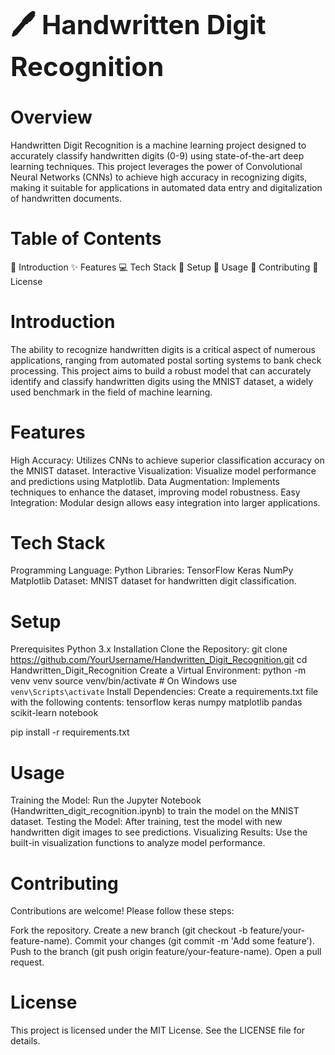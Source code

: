 <h1 style="font-size: 3em; font-weight: bold;">🖊️ Handwritten Digit Recognition</h1>

<h1><b>Overview</b></h1>

Handwritten Digit Recognition is a machine learning project designed to accurately classify handwritten digits (0-9) using state-of-the-art deep learning techniques. This project leverages the power of Convolutional Neural Networks (CNNs) to achieve high accuracy in recognizing digits, making it suitable for applications in automated data entry and digitalization of handwritten documents.

<h1><b>Table of Contents</b></h1>

📖 Introduction
✨ Features
💻 Tech Stack
🚀 Setup
🔧 Usage
🤝 Contributing
📜 License
<h1><b>Introduction</b></h1>

The ability to recognize handwritten digits is a critical aspect of numerous applications, ranging from automated postal sorting systems to bank check processing. This project aims to build a robust model that can accurately identify and classify handwritten digits using the MNIST dataset, a widely used benchmark in the field of machine learning.

<h1><b>Features</b></h1>

High Accuracy: Utilizes CNNs to achieve superior classification accuracy on the MNIST dataset.
Interactive Visualization: Visualize model performance and predictions using Matplotlib.
Data Augmentation: Implements techniques to enhance the dataset, improving model robustness.
Easy Integration: Modular design allows easy integration into larger applications.
<h1><b>Tech Stack</b></h1>

Programming Language: Python
Libraries:
TensorFlow
Keras
NumPy
Matplotlib
Dataset: MNIST dataset for handwritten digit classification.
<h1><b>Setup</b></h1>

Prerequisites
Python 3.x
Installation
Clone the Repository:
git clone https://github.com/YourUsername/Handwritten_Digit_Recognition.git
cd Handwritten_Digit_Recognition
Create a Virtual Environment:
python -m venv venv
source venv/bin/activate  # On Windows use `venv\Scripts\activate`
Install Dependencies: Create a requirements.txt file with the following contents:
tensorflow
keras
numpy
matplotlib
pandas
scikit-learn
notebook

pip install -r requirements.txt
<h1><b>Usage</b></h1>

Training the Model: Run the Jupyter Notebook (Handwritten_digit_recognition.ipynb) to train the model on the MNIST dataset.
Testing the Model: After training, test the model with new handwritten digit images to see predictions.
Visualizing Results: Use the built-in visualization functions to analyze model performance.
<h1><b>Contributing</b></h1>

Contributions are welcome! Please follow these steps:

Fork the repository.
Create a new branch (git checkout -b feature/your-feature-name).
Commit your changes (git commit -m 'Add some feature').
Push to the branch (git push origin feature/your-feature-name).
Open a pull request.
<h1><b>License</b></h1>

This project is licensed under the MIT License. See the LICENSE file for details.
